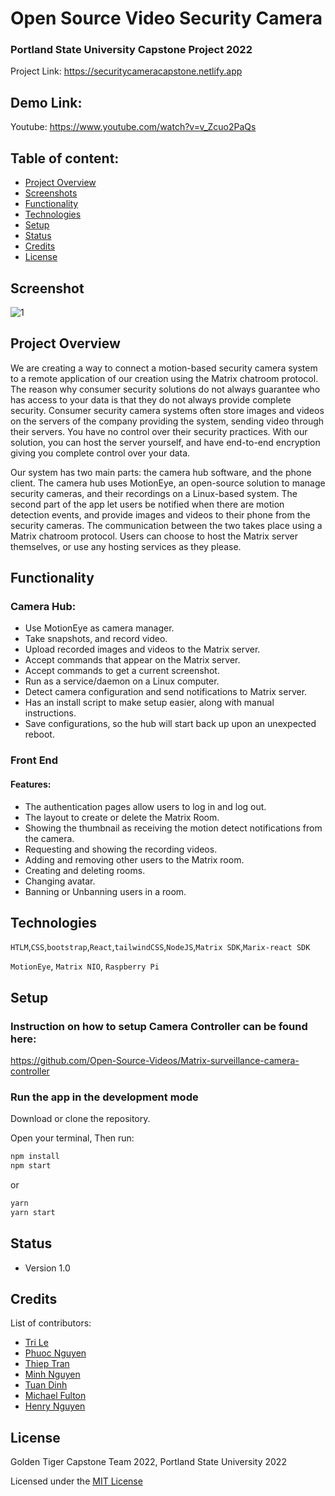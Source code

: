 # Open Source Video Security Camera

###  Portland State University Capstone Project 2022

Project Link: https://securitycameracapstone.netlify.app 

## Demo Link:

Youtube: https://www.youtube.com/watch?v=v_Zcuo2PaQs

## Table of content:

- [Project Overview](#project-overview)
- [Screenshots](#screenshot)
- [Functionality](#functionality)
- [Technologies](#technologies)
- [Setup](#setup)
- [Status](#status)
- [Credits](#credits)
- [License](#license)

## Screenshot

![1](https://user-images.githubusercontent.com/20541596/171967227-24df30fc-bba2-41f8-b977-ebc6584b72f6.PNG)

## Project Overview
We are creating a way to connect a motion-based security camera system to a remote application of our creation using the Matrix chatroom protocol. The reason why consumer security solutions do not always guarantee who has access to your data is that they do not always provide complete security. Consumer security camera systems often store images and videos on the servers of the company providing the system, sending video through their servers. You have no control over their security practices. With our solution, you can host the server yourself, and have end-to-end encryption giving you complete control over your data.

Our system has two main parts: the camera hub software, and the phone client. The camera hub uses MotionEye, an open-source solution to manage security cameras, and their recordings on a Linux-based system. The second part of the app let users be notified when there are motion detection events, and provide images and videos to their phone from the security cameras. The communication between the two takes place using a Matrix chatroom protocol. Users can choose to host the Matrix server themselves, or use any hosting services as they please.

## Functionality
### Camera Hub:
- Use MotionEye as camera manager.
- Take snapshots, and record video.
- Upload recorded images and videos to the Matrix server.
- Accept commands that appear on the Matrix server.
- Accept commands to get a current screenshot.
- Run as a service/daemon on a Linux computer.
- Detect camera configuration and send notifications to Matrix server.
- Has an install script to make setup easier, along with manual instructions.
- Save configurations, so the hub will start back up upon an unexpected reboot.

### Front End
#### Features:
- The authentication pages allow users to log in and log out.
- The layout to create or delete the Matrix Room.
- Showing the thumbnail as receiving the motion detect notifications from the camera.
- Requesting and showing the recording videos.
- Adding and removing other users to the Matrix room.
- Creating and deleting rooms.
- Changing avatar.
- Banning or Unbanning users in a room.

## Technologies

`HTLM`,`CSS`,`bootstrap`,`React`,`tailwindCSS`,`NodeJS`,`Matrix SDK`,`Marix-react SDK`

`MotionEye`, `Matrix NIO`, `Raspberry Pi`

## Setup

### Instruction on how to setup Camera Controller can be found here:

https://github.com/Open-Source-Videos/Matrix-surveillance-camera-controller

### Run the app in the development mode

Download or clone the repository.

Open your terminal, Then run:

```bash
npm install
npm start
```
or
```bash
yarn
yarn start
```

## Status

- Version 1.0

## Credits
List of contributors:
- [Tri Le](a@pdx.edu)
- [Phuoc Nguyen](a@pdx.edu)
- [Thiep Tran](a@pdx.edu)
- [Minh Nguyen](a@pdx.edu)
- [Tuan Dinh](a@pdx.edu)
- [Michael Fulton](a@pdx.edu)
- [Henry Nguyen](a@pdx.edu)

## License
Golden Tiger Capstone Team 2022, Portland State University 2022

Licensed under the [MIT License](LICENSE)
